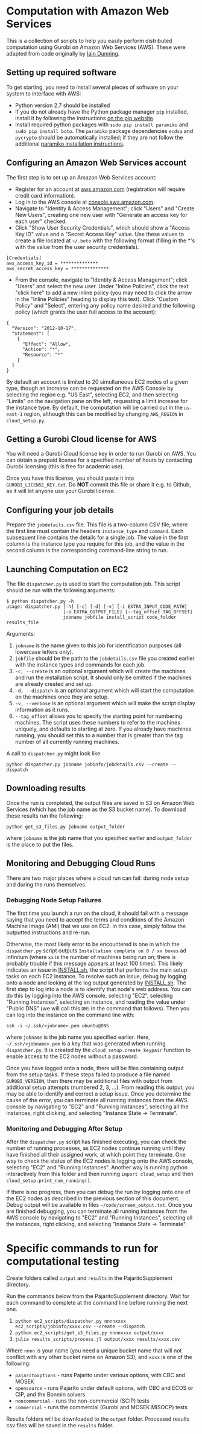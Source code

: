 # Computation with Amazon Web Services

This is a collection of scripts to help you easily perform distributed computation using Gurobi on Amazon Web Services (AWS). These were adapted from code originally by [Iain Dunning](https://github.com/IainNZ).

## Setting up required software

To get starting, you need to install several pieces of software on your system to interface with AWS:

 * Python version 2.7 should be installed
 * If you do not already have the Python package manager `pip` installed, install it by following the instructions [on the pip website](https://pip.pypa.io/en/latest/installing.html).
 * Install required python packages with `sudo pip install paramiko` and `sudo pip install boto`. The `paramiko` package dependencies `ecdsa` and `pycrypto` should be automatically installed; if they are not follow the additional [paramiko installation instructions](http://www.paramiko.org/installing.html).

## Configuring an Amazon Web Services account

The first step is to set up an Amazon Web Services account:

 * Register for an account at [aws.amazon.com](https://aws.amazon.com) (registration will require credit card information).
 * Log in to the AWS console at [console.aws.amazon.com](https://console.aws.amazon.com).
 * Navigate to "Identity & Access Management"; click "Users" and "Create New Users", creating one new user with "Generate an access key for each user" checked.
 * Click "Show User Security Credentials", which should show a "Access Key ID" value and a "Secret Access Key" value. Use these values to create a file located at `~/.boto` with the following format (filling in the *'s with the value from the user security credentials).
```
[Credentials]
aws_access_key_id = **************
aws_secret_access_key = **************
```
 * From the console, navigate to "Identity & Access Management"; click "Users" and select the new user. Under "Inline Policies", click the text "click here" to add a new inline policy (you may need to click the arrow in the "Inline Policies" heading to display this text). Click "Custom Policy" and "Select", entering any policy name desired and the following policy (which grants the user full access to the account):
```
{
  "Version": "2012-10-17",
  "Statement": [
    {
      "Effect": "Allow",
      "Action": "*",
      "Resource": "*"
    }
  ]
}
```

By default an account is limited to 20 simultaneous EC2 nodes of a given type, though an increase can be requested on the AWS Console by selecting the region e.g. "US East", selecting EC2, and then selecting "Limits" on the navigation pane on the left, requesting a limit increase for the instance type. By default, the computation will be carried out in the `us-east-1` region, although this can be modified by changing `AWS_REGION` in `cloud_setup.py`.

## Getting a Gurobi Cloud license for AWS

You will need a Gurobi Cloud license key in order to run Gurobi on AWS. You can obtain a prepaid license for a specified number of hours by contacting Gurobi licensing (this is free for academic use).

Once you have this license, you should paste it into `GUROBI_LICENSE_KEY.txt`. Do **NOT** commit this file or share it e.g. to Github, as it will let anyone use your Gurobi license.

## Configuring your job details

Prepare the `jobdetails.csv` file. This file is a two-column CSV file, where the first line must contain the headers `instance_type` and `command`. Each subsequent line contains the details for a single job. The value in the first column is the instance type you require for this job, and the value in the second column is the corresponding command-line string to run.

## Launching Computation on EC2

The file `dispatcher.py` is used to start the computation job. This script should be run with the following arguments:

```
$ python dispatcher.py -h
usage: dispatcher.py [-h] [-c] [-d] [-v] [-i EXTRA_INPUT_CODE_PATH]
                     [-o EXTRA_OUTPUT_FILE] [--tag_offset TAG_OFFSET]
                     jobname jobfile install_script code_folder results_file
```

Arguments:

1. `jobname` is the name given to this job for identification purposes (all lowercase letters only).
2. `jobfile` should be the path to the `jobdetails.csv` file you created earlier with the instance types and commands for each job.
3. `-c, --create` is an optional argument which will create the machines and run the installation script. It should only be omitted if the machines are already created and set up.
4. `-d, --dispatch` is an optional argument which will start the computation on the machines once they are setup.
5. `-v, --verbose` is an optional argument which will make the script display information as it runs.
6. `--tag_offset` allows you to specify the starting point for numbering machines. The script uses these numbers to refer to the machines uniquely, and defaults to starting at zero. If you already have machines running, you should set this to a number that is greater than the tag number of all currently running machines.

A call to `dispatcher.py` might look like

```
python dispatcher.py jobname jobinfo/jobdetails.csv --create --dispatch
```

## Downloading results

Once the run is completed, the output files are saved in S3 on Amazon Web Services (which has the job name as the S3 bucket name). To download these results run the following:

```
python get_s3_files.py jobname output_folder
```

where `jobname` is the job name that you specified earlier and `output_folder` is the place to put the files.

## Monitoring and Debugging Cloud Runs

There are two major places where a cloud run can fail: during node setup and during the runs themselves.

### Debugging Node Setup Failures

The first time you launch a run on the cloud, it should fail with a message saying that you need to accept the terms and conditions of the Amazon Machine Image (AMI) that we use on EC2. In this case, simply follow the outputted instructions and re-run.

Otherwise, the most likely error to be encountered is one in which the `dispatcher.py` script outputs `Installation complete on 0 / xx boxes` ad infinitum (where `xx` is the number of machines being run on; there is probably trouble if this message appears at least 100 times). This likely indicates an issue in [INSTALL.sh](INSTALL.sh), the script that performs the main setup tasks on each EC2 instance. To resolve such an issue, debug by logging onto a node and looking at the log output generated by [INSTALL.sh](INSTALL.sh). The first step to log into a node is to identify that node's web address. You can do this by logging into the AWS console, selecting "EC2", selecting "Running Instances", selecting an instance, and reading the value under "Public DNS" (we will call this `DNS` in the command that follows). Then you can log into the instance on the command line with:

```
ssh -i ~/.ssh/<jobname>.pem ubuntu@DNS
```

where `jobname` is the job name you specified earlier. Here, `~/.ssh/<jobname>.pem` is a key that was generated when running `dispatcher.py`. It is created by the `cloud_setup.create_keypair` function to enable access to the EC2 nodes without a password.

Once you have logged onto a node, there will be files containing output from the setup tasks. If these steps failed to produce a file named `GUROBI_VERSION`, then there may be additional files with output from additional setup attempts (numbered 2, 3, ...). From reading this output, you may be able to identify and correct a setup issue. Once you determine the cause of the error, you can terminate all running instances from the AWS console by navigating to "EC2" and "Running Instances", selecting all the instances, right clicking, and selecting "Instance State -> Terminate".

### Monitoring and Debugging After Setup

After the `dispatcher.py` script has finished executing, you can check the number of running processes, as EC2 nodes continue running until they have finished all their assigned work, at which point they terminate. One way to check the status of the EC2 nodes is logging onto the AWS console, selecting "EC2" and "Running Instances". Another way is running python interactively from this folder and then running `import cloud_setup` and then `cloud_setup.print_num_running()`.

If there is no progress, then you can debug the run by logging onto one of the EC2 nodes as described in the previous section of this document. Debug output will be available in files `~/code/screen_output.txt`. Once you are finished debugging, you can terminate all running instances from the AWS console by navigating to "EC2" and "Running Instances", selecting all the instances, right clicking, and selecting "Instance State -> Terminate".


# Specific commands to run for computational testing

Create folders called `output` and `results` in the PajaritoSupplement directory.

Run the commands below from the PajaritoSupplement directory. Wait for each command to complete at the command line before running the next one.

1. `python ec2_scripts/dispatcher.py nnnnxxxx ec2_scripts/jobinfo/xxxx.csv --create --dispatch`
2. `python ec2_scripts/get_s3_files.py nnnnxxxx output/xxxx`
3. `julia results_scripts/process.jl output/xxxx results/xxxx.csv`

Where `nnnn` is your name (you need a unique bucket name that will not conflict with any other bucket name on Amazon S3), and `xxxx` is one of the following:
* `pajaritooptions` - runs Pajarito under various options, with CBC and MOSEK
* `opensource` - runs Pajarito under default options, with CBC and ECOS or CIP, and the Bonmin solvers
* `noncommercial` - runs the non-commercial (SCIP) tests
* `commercial` - runs the commercial (Gurobi and MOSEK MISOCP) tests

Results folders will be downloaded to the `output` folder. Processed results csv files will be saved in the `results` folder.



